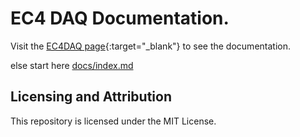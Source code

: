 # EC4 DAQ Documentation.

Visit the  [EC4DAQ page](https://nordicec.github.io/EC4DAQ){:target="_blank"} to see the documentation.

else start here [docs/index.md](docs/index.md)

## Licensing and Attribution

This repository is licensed under the MIT License. 

